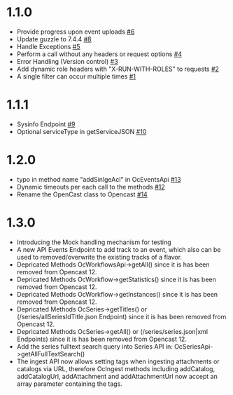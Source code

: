 # 1.1.0
 - Provide progress upon event uploads [#6](https://github.com/elan-ev/opencast-php-library/issues/6)
 - Update guzzle to 7.4.4 [#8](https://github.com/elan-ev/opencast-php-library/issues/8)
 - Handle Exceptions [#5](https://github.com/elan-ev/opencast-php-library/issues/5)
 - Perform a call without any headers or request options [#4](https://github.com/elan-ev/opencast-php-library/issues/4)
 - Error Handling (Version control) [#3](https://github.com/elan-ev/opencast-php-library/issues/3)
 - Add dynamic role headers with "X-RUN-WITH-ROLES" to requests [#2](https://github.com/elan-ev/opencast-php-library/issues/2)
 - A single filter can occur multiple times [#1](https://github.com/elan-ev/opencast-php-library/issues/1)
 
# 1.1.1
- Sysinfo Endpoint [#9](https://github.com/elan-ev/opencast-php-library/issues/9)
- Optional serviceType in getServiceJSON [#10](https://github.com/elan-ev/opencast-php-library/issues/10)

# 1.2.0
- typo in method name "addSinlgeAcl" in OcEventsApi [#13](https://github.com/elan-ev/opencast-php-library/issues/13)
- Dynamic timeouts per each call to the methods [#12](https://github.com/elan-ev/opencast-php-library/issues/12)
- Rename the OpenCast class to Opencast [#14](https://github.com/elan-ev/opencast-php-library/issues/14)

# 1.3.0
- Introducing the Mock handling mechanism for testing
- A new API Events Endpoint to add track to an event, which also can be used to removed/overwrite the existing tracks of a flavor.
- Depricated Methods OcWorkflowsApi->getAll() since it is has been removed from Opencast 12.
- Depricated Methods OcWorkflow->getStatistics() since it is has been removed from Opencast 12.
- Depricated Methods OcWorkflow->getInstances() since it is has been removed from Opencast 12.
- Depricated Methods OcSeries->getTitles() or (/series/allSeriesIdTitle.json Endpoint) since it is has been removed from Opencast 12.
- Depricated Methods OcSeries->getAll() or (/series/series.json|xml Endpoints) since it is has been removed from Opencast 12.
- Add the series fulltext search query into Series API in: OcSeriesApi->getAllFullTextSearch()
- The ingest API now allows setting tags when ingesting attachments or catalogs via URL, therefore OcIngest methods including addCatalog, addCatalogUrl, addAttachment and addAttachmentUrl now accept an array parameter containing the tags.